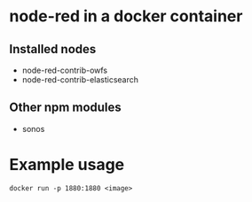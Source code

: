 node-red in a docker container
==============================

Installed nodes
---------------
* node-red-contrib-owfs 
* node-red-contrib-elasticsearch 

Other npm modules
-----------------
* sonos

Example usage
=============

	docker run -p 1880:1880 <image>